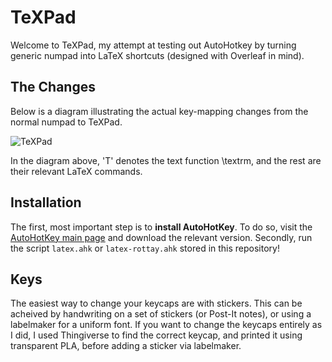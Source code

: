 # TeXPad
Welcome to TeXPad, my attempt at testing out AutoHotkey by turning generic numpad into LaTeX shortcuts (designed with Overleaf in mind).

## The Changes
Below is a diagram illustrating the actual key-mapping changes from the normal numpad to TeXPad.

![TeXPad](https://user-images.githubusercontent.com/52084463/217974627-0e51f0c8-f5cf-4a41-822b-6e22a0b0675e.png)

In the diagram above, 'T' denotes the text function \textrm, and the rest are their relevant LaTeX commands.

## Installation
The first, most important step is to **install AutoHotKey**. To do so, visit the [AutoHotKey main page](https://www.autohotkey.com/) and download the relevant version.
Secondly, run the script `latex.ahk` or `latex-rottay.ahk` stored in this repository!

## Keys
The easiest way to change your keycaps are with stickers. This can be acheived by handwriting on a set of stickers (or Post-It notes), or using a labelmaker for a uniform font. If you want to change the keycaps entirely as I did, I used Thingiverse to find the correct keycap, and printed it using transparent PLA, before adding a sticker via labelmaker.
